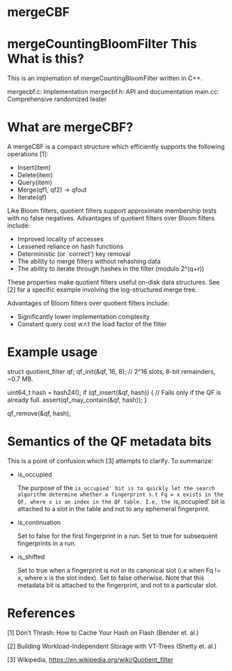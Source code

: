 # mergeCBF
mergeCountingBloomFilter
This What is this?
=============

This is an implemation of mergeCountingBloomFilter written in C++.

mergecbf.c: Implementation
mergecbf.h: API and documentation
main.cc: Comprehensive randomized tester

What are mergeCBF?
==========================

A mergeCBF is a compact structure which efficiently supports the
following operations [1]:

- Insert(item)
- Delete(item)
- Query(item) 
- Merge(qf1, qf2) -> qfout
- Iterate(qf)

Like Bloom filters, quotient filters support approximate membership tests with
no false negatives. Advantages of quotient filters over Bloom filters include:

- Improved locality of accesses
- Lessened reliance on hash functions
- Deterministic (or `correct') key removal
- The ability to merge filters without rehashing data
- The ability to iterate through hashes in the filter (modulo 2^(q+r))

These properties make quotient filters useful on-disk data structures. See [2]
for a specific example involving the log-structured merge tree.

Advantages of Bloom filters over quotient filters include:

- Significantly lower implementation complexity
- Constant query cost w.r.t the load factor of the filter

Example usage
=============

  struct quotient_filter qf;
  qf_init(&qf, 16, 8); // 2^16 slots, 8-bit remainders, ~0.7 MB.

  uint64_t hash = hash24();
  if (qf_insert(&qf, hash)) { // Fails only if the QF is already full.
    assert(qf_may_contain(&qf, hash));
  }

  qf_remove(&qf, hash);

Semantics of the QF metadata bits
=================================

This is a point of confusion which [3] attempts to clarify. To summarize:

- is_occupied

  The purpose of the `is_occupied' bit is to quickly let the search algorithm
  determine whether a fingerprint s.t Fq = x exists in the QF, where x is an
  index in the QF table. I.e, the `is_occupied' bit is attached to a slot in
  the table and not to any ephemeral fingerprint.

- is_continuation

  Set to false for the first fingerprint in a run.
  Set to true for subsequent fingerprints in a run.

- is_shifted

  Set to true when a fingerprint is not in its canonical slot (i.e when
  Fq != x, where x is the slot index). Set to false otherwise. Note that this
  metadata bit is attached to the fingerprint, and not to a particular slot.

References
==========

[1] Don’t Thrash: How to Cache Your Hash on Flash (Bender et. al.)

[2] Building Workload-Independent Storage with VT-Trees (Shetty et. al.)

[3] Wikipedia, https://en.wikipedia.org/wiki/Quotient_filter

